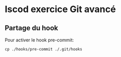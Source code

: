 # Iscod exercice Git avancé

## Partage du hook

Pour activer le hook pre-commit:

```
cp ./hooks/pre-commit ./.git/hooks
```
